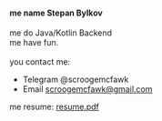 #### me name Stepan Bylkov
me do Java/Kotlin Backend\
me have fun.\
\
you contact me:
* Telegram @scroogemcfawk
* Email scroogemcfawk@gmail.com

me resume: 
[resume.pdf](resume.pdf)
